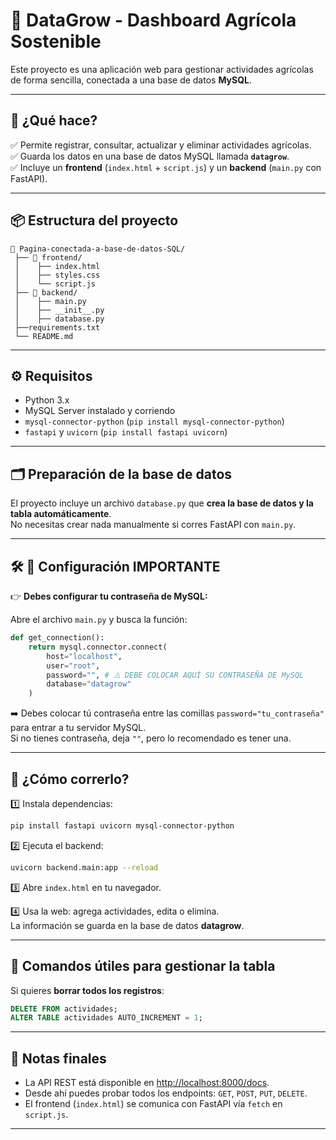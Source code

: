 # 🌱 DataGrow - Dashboard Agrícola Sostenible

Este proyecto es una aplicación web para gestionar actividades agrícolas de forma sencilla, conectada a una base de datos **MySQL**.

---

## 🚀 ¿Qué hace?

✅ Permite registrar, consultar, actualizar y eliminar actividades agrícolas.  
✅ Guarda los datos en una base de datos MySQL llamada **`datagrow`**.  
✅ Incluye un **frontend** (`index.html` + `script.js`) y un **backend** (`main.py` con FastAPI).

---

## 📦 Estructura del proyecto

```
📁 Pagina-conectada-a-base-de-datos-SQL/
 ├── 📁 frontend/
 │    ├── index.html
 │    ├── styles.css
 │    └── script.js
 ├── 📁 backend/
 │    ├── main.py
 │    ├── __init__.py
 │    ├── database.py
 ├──requirements.txt
 └── README.md

```

---

## ⚙️ Requisitos

- Python 3.x
- MySQL Server instalado y corriendo
- `mysql-connector-python` (`pip install mysql-connector-python`)
- `fastapi` y `uvicorn` (`pip install fastapi uvicorn`)

---

## 🗂️ Preparación de la base de datos

El proyecto incluye un archivo `database.py` que **crea la base de datos y la tabla automáticamente**.  
No necesitas crear nada manualmente si corres FastAPI con `main.py`.

---

## 🛠️ 🔑 Configuración IMPORTANTE

👉 **Debes configurar tu contraseña de MySQL:**

Abre el archivo `main.py` y busca la función:

```py
def get_connection():
    return mysql.connector.connect(
        host="localhost",
        user="root",
        password="", # ⚠️ DEBE COLOCAR AQUÍ SU CONTRASEÑA DE MySQL
        database="datagrow"
    )
```

➡️ Debes colocar tú contraseña  entre las comillas `password="tu_contraseña"` para entrar a tu servidor MySQL.  
Si no tienes contraseña, deja `""`, pero lo recomendado es tener una.

---

## 🚦 ¿Cómo correrlo?

1️⃣ Instala dependencias:
```bash
pip install fastapi uvicorn mysql-connector-python
```

2️⃣ Ejecuta el backend:
```bash
uvicorn backend.main:app --reload
```

3️⃣ Abre `index.html` en tu navegador.

4️⃣ Usa la web: agrega actividades, edita o elimina.  
La información se guarda en la base de datos **datagrow**.

---

## 🧹 Comandos útiles para gestionar la tabla

Si quieres **borrar todos los registros**:

```sql
DELETE FROM actividades;
ALTER TABLE actividades AUTO_INCREMENT = 1;
```

---

## 📝 Notas finales

- La API REST está disponible en [http://localhost:8000/docs](http://localhost:8000/docs).
- Desde ahí puedes probar todos los endpoints: `GET`, `POST`, `PUT`, `DELETE`.
- El frontend (`index.html`) se comunica con FastAPI vía `fetch` en `script.js`.

---
